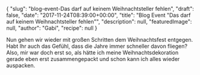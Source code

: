 {
    "slug": "blog-event-Das darf auf keinem Weihnachtsteller fehlen",
    "draft": false,
    "date": "2017-11-24T08:39:00+00:00",
    "title": "Blog Event \"Das darf auf keinem Weihnachtsteller fehlen\"",
    "description": null,
    "featuredImage": null,
    "author": "Gabi",
    "recipe": null
}

Nun gehen wir wieder mit großen Schritten dem Weihnachtsfest entgegen. Habt Ihr auch das Gefühl, dass die Jahre immer schneller davon fliegen? Also, mir war doch erst so, als hätte ich meine Weihnachtsdekoration gerade eben erst zusammengepackt und schon kann ich alles wieder auspacken.